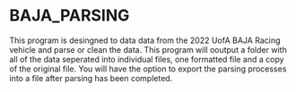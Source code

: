 # BAJA_PARSING

This program is desingned to data data from the 2022 UofA BAJA Racing vehicle and parse or clean the data. This program will ooutput a folder with all of the data seperated into individual files, one formatted file and a copy of the original file. You will have the option to export the parsing processes into a file after parsing has been completed.

